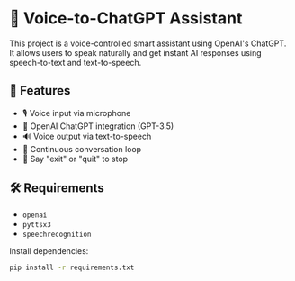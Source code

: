 # 🎤 Voice-to-ChatGPT Assistant

This project is a voice-controlled smart assistant using OpenAI's ChatGPT. It allows users to speak naturally and get instant AI responses using speech-to-text and text-to-speech.

## 🧠 Features
- 🎙️ Voice input via microphone
- 💬 OpenAI ChatGPT integration (GPT-3.5)
- 🔊 Voice output via text-to-speech
- 🔁 Continuous conversation loop
- 🛑 Say "exit" or "quit" to stop

## 🛠️ Requirements
- `openai`
- `pyttsx3`
- `speechrecognition`

Install dependencies:
```bash
pip install -r requirements.txt
